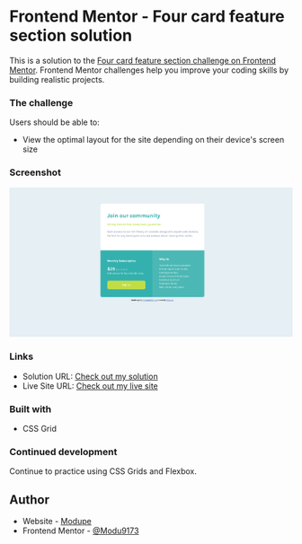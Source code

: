 # Frontend Mentor - Four card feature section solution

This is a solution to the [Four card feature section challenge on Frontend Mentor](https://www.frontendmentor.io/challenges/four-card-feature-section-weK1eFYK). Frontend Mentor challenges help you improve your coding skills by building realistic projects.


### The challenge

Users should be able to:

- View the optimal layout for the site depending on their device's screen size

### Screenshot

![](./price-grid.png)


### Links

- Solution URL: [Check out my solution](https://www.frontendmentor.io/solutions/four-card-feature-section-using-css-grid-and-flexbox-p-rGH20qL)
- Live Site URL: [Check out my live site](https://modu9173.github.io/single-price-grid/)

### Built with
- CSS Grid

### Continued development

Continue to practice using CSS Grids and Flexbox. 



## Author

- Website - [Modupe](https://github.com/Modu9173)
- Frontend Mentor - [@Modu9173](https://www.frontendmentor.io/profile/Modu9173)

